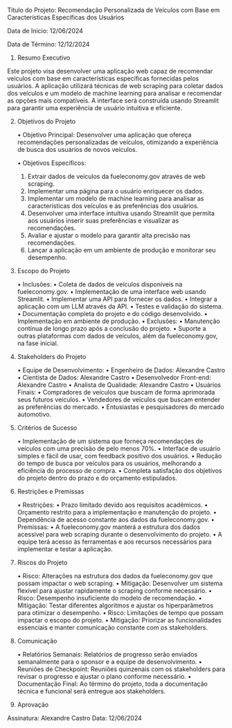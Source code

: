 Título do Projeto:
Recomendação Personalizada de Veículos com Base em Características Específicas dos Usuários

Data de Início:
12/06/2024

Data de Término:
12/12/2024

1. Resumo Executivo

Este projeto visa desenvolver uma aplicação web capaz de recomendar veículos com base em características específicas fornecidas pelos usuários. A aplicação utilizará técnicas de web scraping para coletar dados dos veículos e um modelo de machine learning para analisar e recomendar as opções mais compatíveis. A interface será construída usando Streamlit para garantir uma experiência de usuário intuitiva e eficiente.

2. Objetivos do Projeto

	•	Objetivo Principal:
        Desenvolver uma aplicação que ofereça recomendações personalizadas de veículos, otimizando a experiência de busca dos usuários de novos veículos.

	•	Objetivos Específicos:
	1.	Extrair dados de veículos da fueleconomy.gov através de web scraping.
	2. 	Implementar uma página para o usuário enriquecer os dados.
	2.	Implementar um modelo de machine learning para analisar as características dos veículos e as preferências dos usuários.
	3.	Desenvolver uma interface intuitiva usando Streamlit que permita aos usuários inserir suas preferências e visualizar as recomendações.
	4.	Avaliar e ajustar o modelo para garantir alta precisão nas recomendações.
	5.	Lançar a aplicação em um ambiente de produção e monitorar seu desempenho.

3. Escopo do Projeto

	•	Inclusões:
	•	Coleta de dados de veículos disponíveis na fueleconomy.gov.
	•	Implementação de uma interface web usando Streamlit.
	•	Implementar uma API para fornecer os dados.
	•	Integrar a aplicação com um LLM através da API.
	•	Testes e validação do sistema.
	•	Documentação completa do projeto e do código desenvolvido.
	•	Implementação em ambiente de produção.
	•	Exclusões:
	•	Manutenção contínua de longo prazo após a conclusão do projeto.
	•	Suporte a outras plataformas com dados de veículos, além da fueleconomy.gov, na fase inicial.

4. Stakeholders do Projeto

	•	Equipe de Desenvolvimento:
	•	Engenheiro de Dados: Alexandre Castro
	•	Cientista de Dados: Alexandre Castro
	•	Desenvolvedor Front-end: Alexandre Castro
	•	Analista de Qualidade: Alexandre Castro
	•	Usuários Finais:
	•	Compradores de veículos que buscam de forma aprimorada seus futuros veículos.
	•	Vendedores de veículos que buscam entender as preferências do mercado.
	•	Entusiastas e pesquisadores do mercado automotivo.

5. Critérios de Sucesso

	•	Implementação de um sistema que forneça recomendações de veículos com uma precisão de pelo menos 70%.
	•	Interface de usuário simples e fácil de usar, com feedback positivo dos usuários.
	•	Redução do tempo de busca por veículos para os usuários, melhorando a eficiência do processo de compra.
	•	Completa satisfação dos objetivos do projeto dentro do prazo e do orçamento estipulados.

6. Restrições e Premissas

	•	Restrições:
	•	Prazo limitado devido aos requisitos acadêmicos.
	•	Orçamento restrito para a implementação e manutenção do projeto.
	•	Dependência de acesso constante aos dados da fueleconomy.gov.
	•	Premissas:
	•	A fueleconomy.gov manterá a estrutura dos dados acessível para web scraping durante o desenvolvimento do projeto.
	•	A equipe terá acesso às ferramentas e aos recursos necessários para implementar e testar a aplicação.

7. Riscos do Projeto

	•	Risco: Alterações na estrutura dos dados da fueleconomy.gov que possam impactar o web scraping.
	•	Mitigação: Desenvolver um sistema flexível para ajustar rapidamente o scraping conforme necessário.
	•	Risco: Desempenho insuficiente do modelo de recomendação.
	•	Mitigação: Testar diferentes algoritmos e ajustar os hiperparâmetros para otimizar o desempenho.
	•	Risco: Limitações de tempo que possam impactar o escopo do projeto.
	•	Mitigação: Priorizar as funcionalidades essenciais e manter comunicação constante com os stakeholders.

8. Comunicação

	•	Relatórios Semanais: Relatórios de progresso serão enviados semanalmente para o sponsor e a equipe de desenvolvimento.
	•	Reuniões de Checkpoint: Reuniões quinzenais com os stakeholders para revisar o progresso e ajustar o plano conforme necessário.
	•	Documentação Final: Ao término do projeto, toda a documentação técnica e funcional será entregue aos stakeholders.

9. Aprovação

Assinatura:
Alexandre Castro
Data:
12/06/2024